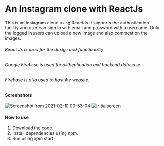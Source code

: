 # An Instagram clone with ReactJs

This is an instagram clone using ReactJs.It supports the authentication facility and user can sign in with email and password with a username. Only the logged in users can upload a new image and also comment on the images.

###### React Js is used for the design and functionality
###### Google Firebase is used for authentication and backend database.
###### Firebase is also used to host the website.

#### Screenshots 
![Screenshot from 2021-02-10 00-53-04](https://user-images.githubusercontent.com/22026768/107416331-5dbee980-6b3a-11eb-972a-c17ff1996920.png)
![initialscreen](https://user-images.githubusercontent.com/22026768/107416337-5ef01680-6b3a-11eb-95fc-7aaf1d7d08d9.png)


#### How to use

1. Download the code.
2. Install dependencies using npm.
3. Run using npm start.

